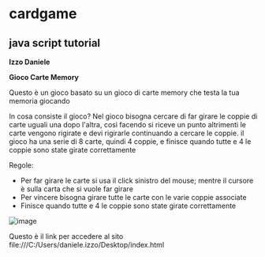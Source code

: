 # cardgame
## java script tutorial
**Izzo Daniele**


  **Gioco Carte Memory**
  
Questo è un gioco basato su un gioco di carte memory che testa la tua memoria giocando

In cosa consiste il gioco?
Nel gioco bisogna cercare di far girare le coppie di carte uguali una dopo l'altra, così facendo si riceve un punto altrimenti le carte vengono rigirate e devi rigirarle continuando a cercare le coppie.
il gioco ha una serie di 8 carte, quindi 4 coppie, e finisce quando tutte e 4 le coppie sono state girate correttamente

Regole: 
- Per far girare le carte si usa il click sinistro del mouse; mentre il cursore è sulla carta che si vuole far girare
- Per vincere bisogna girare tutte le carte con le varie coppie associate 
- Finisce quando tutte e 4 le coppie sono state girate correttamente


![image](https://user-images.githubusercontent.com/124572442/235665299-571d47a0-848f-4f1c-ad86-953debb8ee48.png)

Questo è il link per accedere al sito
file:///C:/Users/daniele.izzo/Desktop/index.html
